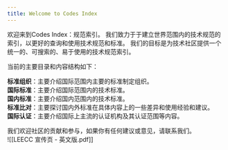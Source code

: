 ```yaml
---
title: Welcome to Codes Index
---
```

欢迎来到Codes Index：规范索引。
我们致力于于建立世界范围内的技术规范的索引，以更好的查询和使用技术规范和标准。
我们的目标是为技术社区提供一个统一的、可搜索的、易于使用的技术规范索引。

当前的主要目录和内容结构如下：
  
**标准组织**：主要介绍国际范围内主要的标准制定组织。  
**国际标准**：主要介绍国际范围内的技术标准。  
**国内标准**：主要介绍国内范围内的技术标准。  
**标准比对**：主要探讨国内外标准在具体内容上的一些差异和使用经验和建议。  
**国际认证**：主要介绍国际上主流的认证机构及其认证范围等内容。  



我们欢迎社区的贡献和参与，如果你有任何建议或意见，请联系我们。   
![[LEECC 宣传页 - 英文版.pdf]]